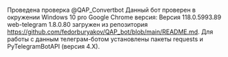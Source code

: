 Проведена проверка @QAP_Convertbot
Данный бот проверен в окружении Windows 10 pro Google Chrome версия: Версия 118.0.5993.89 web-telegram 1.8.0.80  загружен из репозитория https://github.com/fedorburyakov/QAP_bot/blob/main/README.md.  Для работы с данным телеграм-ботом установлены пакеты requests и PyTelegramBotAPI (версия 4.X).
